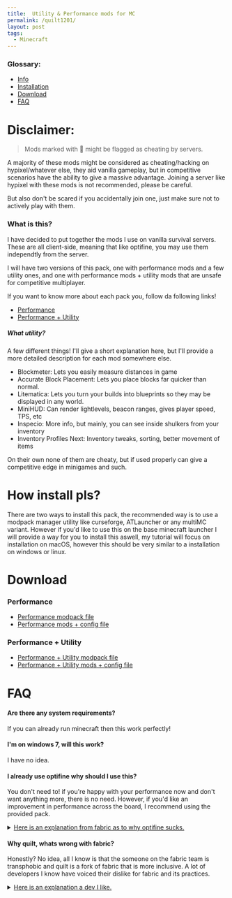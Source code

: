 ```yaml
---
title:  Utility & Performance mods for MC
permalink: /quilt1201/
layout: post
tags:
  - Minecraft
---
```

### Glossary:
+ [Info](/quilt1201/#what-is-this)
+ [Installation](/quilt1201/#how-install-pls)
+ [Download](/quilt1201/#download)
+ [FAQ](/quilt1201/#faq)

# Disclaimer:

<blockquote>
Mods marked with 🦕 might be flagged as cheating by servers.
</blockquote>
A majority of these mods might be considered as cheating/hacking on hypixel/whatever else, they aid vanilla gameplay, but in competitive scenarios have the ability to give a massive advantage. 
Joining a server like hypixel with these mods is not recommended, please be careful.

But also don't be scared if you accidentally join one, just make sure not to actively play with them.

### What is this?

I have decided to put together the mods I use on vanilla survival servers. These are all client-side, meaning that like optifine, you may use them independtly from the server.

I will have two versions of this pack, one with performance mods and a few utility ones, and one with performance mods + utility mods that are unsafe for competitive multiplayer.

If you want to know more about each pack you, follow da following links!

+ [Performance](/quilt120perf) 
+ [Performance + Utility](/quilt120perfutil)

##### What utility?

A few different things! I'll give a short explanation here, but I'll provide a more detailed description for each mod somewhere else.

+ Blockmeter: Lets you easily measure distances in game
+ Accurate Block Placement: Lets you place blocks far quicker than normal.
+ Litematica: Lets you turn your builds into blueprints so they may be displayed in any world.
+ MiniHUD: Can render lightlevels, beacon ranges, gives player speed, TPS, etc
+ Inspecio: More info, but mainly, you can see inside shulkers from your inventory
+ Inventory Profiles Next: Inventory tweaks, sorting, better movement of items

On their own none of them are cheaty, but if used properly can give a competitive edge in minigames and such. 


# How install pls?

There are two ways to install this pack, the recommended way is to use a modpack manager utility like curseforge, ATLauncher or any multiMC variant. However if you'd like to use this on the base minecraft launcher I will provide a way for you to install this aswell, my tutorial will focus on installation on macOS, however this should be very similar to a installation on windows or linux.

# Download

### Performance

+ [Performance modpack file]() 
+ [Performance mods + config file]()	

### Performance + Utility
 
+ [Performance + Utility modpack file]() 
+ [Performance + Utility mods + config file]()	

# FAQ

#### Are there any system requirements? 

If you can already run minecraft then this work perfectly!


#### I'm on windows 7, will this work?

I have no idea.

#### I already use optifine why should I use this?

You don't need to! if you're happy with your performance now and don't want anything more, there is no need. However, if you'd like an improvement in performance across the board, I recommend using the provided pack.

<details>
<summary><a href="https://lambdaurora.dev/optifine_alternatives/" target="_blank">Here is an explanation from fabric as to why optifine sucks.</a></summary>
<blockquote>
"OptiFine was originally a great mod offering many quality of life improvements for player in the beginning. However, over the years, its benefits have dwindled and has caused many issues for modders. This is due to Minecraft's codebase improving over the years and OptiFine's aggressiveness towards replacing entire swaths of code while being closed source making it very difficult to figure out why OptiFine has broken another modder's mod."
</blockquote>
</details>

#### Why quilt, whats wrong with fabric?

Honestly? No idea, all I know is that the someone on the fabric team is transphobic and quilt is a fork of fabric that is more inclusive. A lot of developers I know have voiced their dislike for fabric and its practices.

<details>
<summary><a href="https://github.com/Ladysnake/Effective" target="_blank">Here is an explanation a dev I like.</a></summary>
<blockquote>
"I don't have any problem dissociating a project from the person behind it when that project is the best there is, however, Fabric's lead dev's transphobia genuinely got in the way of code contributions that would've been great additions to the loader's API (these contributions being made by trans people). Certain systems like the custom biome, dimension or multipart APIs of Fabric have a lot of problems and sometimes straight up don't work, while these issues have been fixed on Quilt."
</blockquote>
</details>



